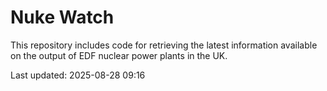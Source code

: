 # Nuke Watch

This repository includes code for retrieving the latest information available on the output of EDF nuclear power plants in the UK.

Last updated: 2025-08-28 09:16
